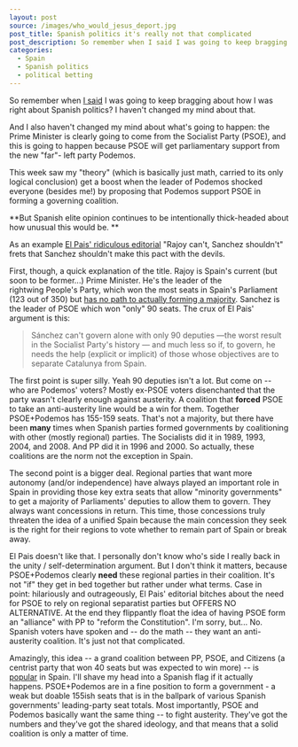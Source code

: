 ```yaml
---
layout: post
source: /images/who_would_jesus_deport.jpg
post_title: Spanish politics it's really not that complicated
post_description: So remember when I said I was going to keep bragging about how I was right about Spanish politics? I haven't changed my mind about that.
categories:
  - Spain
  - Spanish politics
  - political betting
---
```


So remember when <a href="https://foodandpoliticking.wordpress.com/2016/01/21/its-in-various-spanish-party-leaders-interest-to-pretend-that-spanish-politics-are-in-disarray-even-though-the-path-forward-psoe-podemos-regional-parties-is-so-obvious/">I said</a> I was going to keep bragging about how I was right about Spanish politics? I haven't changed my mind about that.

And I also haven't changed my mind about what's going to happen: the Prime Minister is clearly going to come from the Socialist Party (PSOE), and this is going to happen because PSOE will get parliamentary support from the new "far"- left party Podemos.

This week saw my "theory" (which is basically just math, carried to its only logical conclusion) get a boost when the leader of Podemos shocked everyone (besides me!) by proposing that Podemos support PSOE in forming a governing coalition.

**But Spanish elite opinion continues to be intentionally thick-headed about how unusual this would be. **

As an example <a href="http://elpais.com/elpais/2016/01/21/opinion/1453404179_980796.html">El Pais' ridiculous editorial</a> "Rajoy can't, Sanchez shouldn't" frets that Sanchez shouldn't make this pact with the devils.

First, though, a quick explanation of the title. Rajoy is Spain's current (but soon to be former...) Prime Minister. He's the leader of the rightwing People's Party, which won the most seats in Spain's Parliament (123 out of 350) but <a href="https://foodandpoliticking.wordpress.com/2016/01/20/spains-not-in-crisis/">has no path to actually forming a majority</a>. Sanchez is the leader of PSOE which won "only" 90 seats. The crux of El Pais' argument is this:

>Sánchez can't govern alone with only 90 deputies —the worst result in the Socialist Party's history — and much less so if, to govern, he needs the help (explicit or implicit) of those whose objectives are to separate Catalunya from Spain.

The first point is super silly. Yeah 90 deputies isn't a lot. But come on -- who are Podemos' voters? Mostly ex-PSOE voters disenchanted that the party wasn't clearly enough against austerity. A coalition that **forced** PSOE to take an anti-austerity line would be a win for them. Together PSOE+Podemos has 155-159 seats. That's not a majority, but there have been **many** times when Spanish parties formed governments by coalitioning with other (mostly regional) parties. The Socialists did it in 1989, 1993, 2004, and 2008. And PP did it in 1996 and 2000. So actually, these coalitions are the norm not the exception in Spain.

The second point is a bigger deal. Regional parties that want more autonomy (and/or independence) have always played an important role in Spain in providing those key extra seats that allow "minority governments" to get a majority of Parliaments' deputies to allow them to govern. They always want concessions in return. This time, those concessions truly threaten the idea of a unified Spain because the main concession they seek is the right for their regions to vote whether to remain part of Spain or break away.

El Pais doesn't like that. I personally don't know who's side I really back in the unity / self-determination argument. But I don't think it matters, because PSOE+Podemos clearly **need** these regional parties in their coalition. It's not "if" they get in bed together but rather under what terms. Case in point: hilariously and outrageously, El Pais' editorial bitches about the need for PSOE to rely on regional separatist parties but OFFERS NO ALTERNATIVE. At the end they flippantly float the idea of having PSOE form an "alliance" with PP to "reform the Constitution". I'm sorry, but... No. Spanish voters have spoken and -- do the math -- they want an anti-austerity coalition. It's just not that complicated.

Amazingly, this idea -- a grand coalition between PP, PSOE, and Citizens (a centrist party that won 40 seats but was expected to win more) -- is <a href="http://elpais.com/elpais/2016/01/21/opinion/1453404179_980796.html">popular</a> in Spain. I'll shave my head into a Spanish flag if it actually happens. PSOE+Podemos are in a fine position to form a government - a weak but doable 155ish seats that is in the ballpark of various Spanish governments' leading-party seat totals. Most importantly, PSOE and Podemos basically want the same thing -- to fight austerity. They've got the numbers and they've got the shared ideology, and that means that a solid coalition is only a matter of time.
